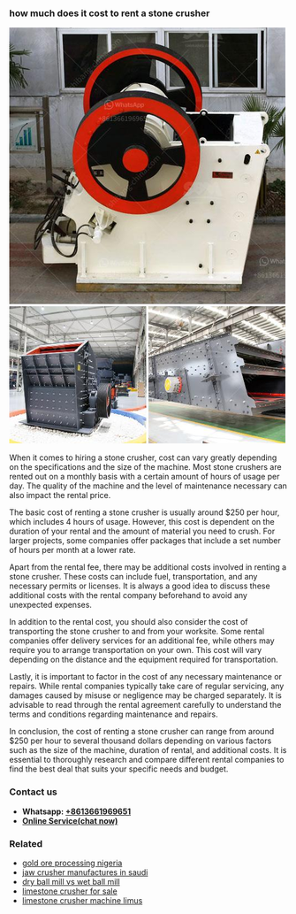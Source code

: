<h3>how much does it cost to rent a stone crusher</h3><img src='1704791682.jpg' alt=''><p>When it comes to hiring a stone crusher, cost can vary greatly depending on the specifications and the size of the machine. Most stone crushers are rented out on a monthly basis with a certain amount of hours of usage per day. The quality of the machine and the level of maintenance necessary can also impact the rental price. </p><p>The basic cost of renting a stone crusher is usually around $250 per hour, which includes 4 hours of usage. However, this cost is dependent on the duration of your rental and the amount of material you need to crush. For larger projects, some companies offer packages that include a set number of hours per month at a lower rate. </p><p>Apart from the rental fee, there may be additional costs involved in renting a stone crusher. These costs can include fuel, transportation, and any necessary permits or licenses. It is always a good idea to discuss these additional costs with the rental company beforehand to avoid any unexpected expenses. </p><p>In addition to the rental cost, you should also consider the cost of transporting the stone crusher to and from your worksite. Some rental companies offer delivery services for an additional fee, while others may require you to arrange transportation on your own. This cost will vary depending on the distance and the equipment required for transportation. </p><p>Lastly, it is important to factor in the cost of any necessary maintenance or repairs. While rental companies typically take care of regular servicing, any damages caused by misuse or negligence may be charged separately. It is advisable to read through the rental agreement carefully to understand the terms and conditions regarding maintenance and repairs. </p><p>In conclusion, the cost of renting a stone crusher can range from around $250 per hour to several thousand dollars depending on various factors such as the size of the machine, duration of rental, and additional costs. It is essential to thoroughly research and compare different rental companies to find the best deal that suits your specific needs and budget.</p><h3>Contact us</h3><ul><li><strong>Whatsapp:&nbsp;<a href="https://wa.me/8613661969651">+8613661969651</a></strong></li><li><a href="https://swt.shibang-china.com/?git&amp;zhl&amp;how much does it cost to rent a stone crusher"><strong>Online Service(chat now)</strong></a></li></ul><h3>Related</h3><ul><li><a href='gold ore processing nigeria.md'>gold ore processing nigeria</a></li><li><a href='jaw crusher manufactures in saudi.md'>jaw crusher manufactures in saudi</a></li><li><a href='dry ball mill vs wet ball mill.md'>dry ball mill vs wet ball mill</a></li><li><a href='limestone crusher for sale.md'>limestone crusher for sale</a></li><li><a href='limestone crusher machine limus.md'>limestone crusher machine limus</a></li></ul>